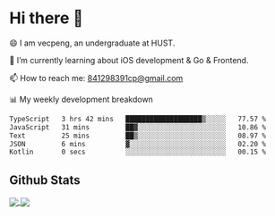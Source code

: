 
# Hi there 👋
😄 I am vecpeng, an undergraduate at HUST.

🌱 I’m currently learning about iOS development & Go & Frontend.

📫 How to reach me: 841298391cp@gmail.com

📊 My weekly development breakdown
<!--START_SECTION:waka-->

```txt
TypeScript   3 hrs 42 mins   ███████████████████▒░░░░░   77.57 %
JavaScript   31 mins         ██▓░░░░░░░░░░░░░░░░░░░░░░   10.86 %
Text         25 mins         ██▒░░░░░░░░░░░░░░░░░░░░░░   08.97 %
JSON         6 mins          ▓░░░░░░░░░░░░░░░░░░░░░░░░   02.20 %
Kotlin       0 secs          ░░░░░░░░░░░░░░░░░░░░░░░░░   00.15 %
```

<!--END_SECTION:waka-->

## Github Stats
<a href="https://github.com/anuraghazra/github-readme-stats">
  <img align="center" src="https://github-readme-stats.vercel.app/api?username=vecpeng&count_private=true&hide=stars" />
</a>
<a href="https://github.com/anuraghazra/convoychat">
  <img align="center" src="https://github-readme-stats.vercel.app/api/top-langs/?username=vecpeng&layout=compact" />
</a>
